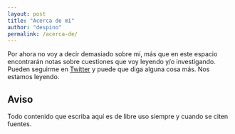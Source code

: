 ```yaml
---
layout: post
title: "Acerca de mí"
author: "despino"
permalink: /acerca-de/
---
```


Por ahora no voy a decir demasiado sobre mí, más que en este espacio encontrarán notas sobre cuestiones que voy leyendo y/o investigando. Pueden seguirme en [Twitter](https://www.twitter.com/despinoUY) y puede que diga alguna cosa más. Nos estamos leyendo.

## Aviso
Todo contenido que escriba aquí es de libre uso siempre y cuando se citen fuentes.
